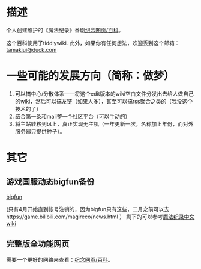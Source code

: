 # 描述
个人创建维护的《魔法纪录》番剧[纪念网页/百科](https://saturday-morning.github.io/mgrc-personal-wiki/magireco-github-external-cloud.html)。

这个百科使用了tiddlywiki.
此外，如果你有任何想法，欢迎丢到这个邮箱：tamakiui@duck.com

# 一些可能的发展方向（简称：做梦）
1. 可以搞中心/分散体系——将这个edit版本的wiki空白文件分发出去给人做自己的wiki，然后可以搞友链（如果人多），甚至可以搞rss聚合之类的（我没这个技术的了）
2. 结合第一条和mail整一个社区平台（可以手动的）
3. 将主站转移到bt上，真正实现无主机（一年更新一次，名称加上年份，而对外服务器只提供种子）。

# 其它

## 游戏国服动态bigfun备份

[bigfun](https://saturday-morning.github.io/mgrc-personal-wiki/%E5%9B%BD%E6%9C%8D%E5%8A%A8%E6%80%81bigfunbackup/)

(只有4月开始直到帐号注销的，因为bigfun只有这些，二月之前可以去https://game.bilibili.com/magireco/news.html ）
剩下的可以参考[魔法纪录中文wiki](https://game.bilibili.com/magireco/news.html)

## 完整版全功能网页
需要一个更好的网络来查看：[纪念网页/百科](https://saturday-morning.github.io/mgrc-personal-wiki/magireco.html)。
